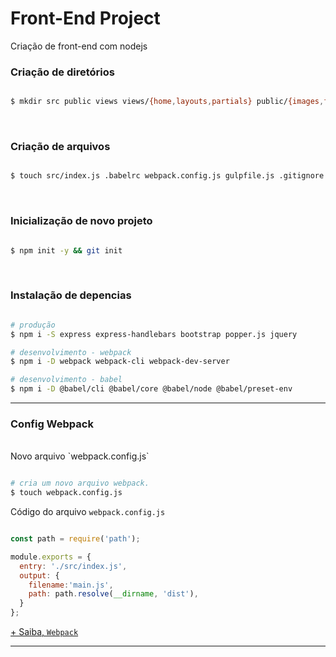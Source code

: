 # Front-End Project

  Criação de front-end com nodejs

### Criação de diretórios
```sh

$ mkdir src public views views/{home,layouts,partials} public/{images,fonts,scripts,styles}

```
<br>

### Criação de arquivos
```sh

$ touch src/index.js .babelrc webpack.config.js gulpfile.js .gitignore README.md

```
<br>

### Inicialização de novo projeto
```sh

$ npm init -y && git init  

```
<br>


### Instalação de depencias
```sh

# produção
$ npm i -S express express-handlebars bootstrap popper.js jquery  

# desenvolvimento - webpack
$ npm i -D webpack webpack-cli webpack-dev-server

# desenvolvimento - babel
$ npm i -D @babel/cli @babel/core @babel/node @babel/preset-env

```
<hr>

### Config Webpack
<br>
Novo arquivo `webpack.config.js`

```sh

# cria um novo arquivo webpack.
$ touch webpack.config.js

```
Código do arquivo `webpack.config.js`

```js

const path = require('path');

module.exports = {
  entry: './src/index.js',
  output: {
    filename:'main.js',
    path: path.resolve(__dirname, 'dist'),
  }
};

```
[+ Saiba, `Webpack`]()
<hr>
